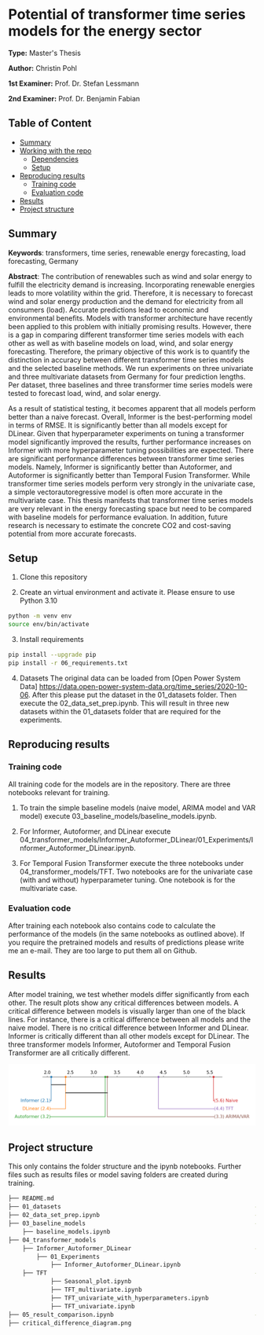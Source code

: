 # Potential of transformer time series models for the energy sector

**Type:** Master's Thesis

**Author:** Christin Pohl

**1st Examiner:** Prof. Dr. Stefan Lessmann

**2nd Examiner:** Prof. Dr. Benjamin Fabian

## Table of Content

- [Summary](#summary)
- [Working with the repo](#Working-with-the-repo)
    - [Dependencies](#Dependencies)
    - [Setup](#Setup)
- [Reproducing results](#Reproducing-results)
    - [Training code](#Training-code)
    - [Evaluation code](#Evaluation-code)
- [Results](#Results)
- [Project structure](-Project-structure)

## Summary

**Keywords**: transformers, time series, renewable energy forecasting, load forecasting, Germany

**Abstract**: The contribution of renewables such as wind and solar energy to fulfill the electricity
demand is increasing. Incorporating renewable energies leads to more volatility within the grid. Therefore, it is necessary to forecast wind and solar energy production and the demand for electricity from all consumers (load). Accurate predictions lead to economic and environmental benefits. Models with transformer architecture have recently been applied to this problem with initially promising results. However, there is a gap in comparing different transformer time series models with each other as well as with baseline models on load, wind, and solar energy forecasting. Therefore, the primary objective of this work is to quantify the distinction in accuracy between different transformer time series models and the selected baseline methods. We run experiments on three univariate and three multivariate datasets from Germany for four prediction lengths. Per dataset, three baselines and three transformer time series models were tested to forecast load, wind, and solar energy.

As a result of statistical testing, it becomes apparent that all models perform better than a naive forecast. Overall, Informer is the best-performing model in terms of RMSE. It is significantly better than all models except for DLinear. Given that hyperparameter experiments on tuning a transformer model significantly improved the results, further performance increases on Informer with more hyperparameter tuning possibilities are expected. There are significant performance differences between transformer time series models. Namely, Informer is significantly better than Autoformer, and Autoformer is significantly better than Temporal Fusion Transformer. While transformer time series models perform very strongly in the univariate case, a simple vectorautoregressive model is often more accurate in the multivariate case. This thesis manifests that transformer time series models are very relevant in the energy forecasting space but need to be compared with baseline models for performance evaluation. In addition, future research is necessary to estimate the concrete CO2 and cost-saving potential from more accurate forecasts.  

## Setup

1. Clone this repository

2. Create an virtual environment and activate it. Please ensure to use Python 3.10
```bash
python -m venv env
source env/bin/activate
```
3. Install requirements
```bash
pip install --upgrade pip
pip install -r 06_requirements.txt
```
4. Datasets 
The original data can be loaded from [Open Power System Data] https://data.open-power-system-data.org/time_series/2020-10-06. After this please put the dataset in the 01_datasets folder. Then execute the 02_data_set_prep.ipynb. This will result in three new datasets within the 01_datasets folder that are required for the experiments.

## Reproducing results

### Training code

All training code for the models are in the repository. There are three notebooks relevant for training.
1. To train the simple baseline models (naive model, ARIMA model and VAR model) execute 03_baseline_models/baseline_models.ipynb. 

2. For Informer, Autoformer, and DLinear execute 04_transformer_models/Informer_Autoformer_DLinear/01_Experiments/Informer_Autoformer_DLinear.ipynb.

3. For Temporal Fusion Transformer execute the three notebooks under 04_transformer_models/TFT. Two notebooks are for the univariate case (with and without) hyperparameter tuning. One notebook is for the multivariate case. 

### Evaluation code

After training each notebook also contains code to calculate the performance of the models (in the same notebooks as outlined above). If you require the pretrained models and results of predictions please write me an e-mail. They are too large to put them all on Github.

## Results

After model training, we test whether models differ significantly from each other. The result plots show any critical differences between models. A critical difference between models is visually larger than one of the black lines. For instance, there is a critical difference between all models and the naive model. There is no critical difference between Informer and DLinear. Informer is critically different than all other models except for DLinear. The three transformer models Informer, Autoformer and Temporal Fusion Transformer are all critically different.

![results](/critical_difference_diagram.png)

## Project structure
This only contains the folder structure and the ipynb notebooks. Further files such as results files or model saving folders are created during training. 

```bash
├── README.md
├── 01_datasets                                                       -- After downloading the data from the link above put it here
├── 02_data_set_prep.ipynb                                            -- Prepares three datasets and analyzes the data 
├── 03_baseline_models                                                -- Baseline models: Naive model, ARIMA, VAR
    ├── baseline_models.ipynb
├── 04_transformer_models
    ├── Informer_Autoformer_DLinear                                   -- Contains everything related to Informer, Autoformer and DLinear
        ├── 01_Experiments
            ├── Informer_Autoformer_DLinear.ipynb
    ├── TFT                                                           -- Contains everything related to Temporal Fusion Transformer
            ├── Seasonal_plot.ipynb
            ├── TFT_multivariate.ipynb
            ├── TFT_univariate_with_hyperparameters.ipynb
            ├── TFT_univariate.ipynb
├── 05_result_comparison.ipynb                                        -- Friedman Test and Post-Hoc Test to access model differences
├── critical_difference_diagram.png
